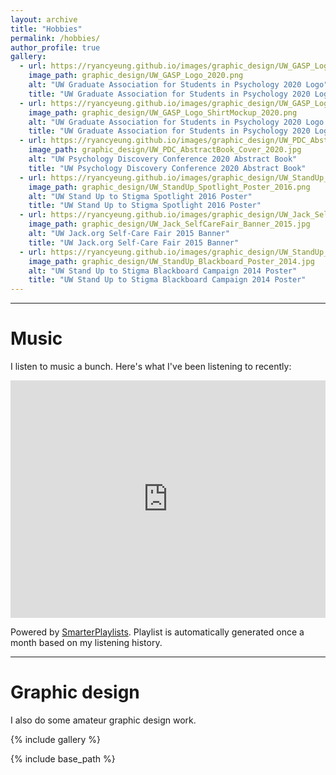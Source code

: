 ```yaml
---
layout: archive
title: "Hobbies"
permalink: /hobbies/
author_profile: true
gallery:
  - url: https://ryancyeung.github.io/images/graphic_design/UW_GASP_Logo_2020.png
    image_path: graphic_design/UW_GASP_Logo_2020.png
    alt: "UW Graduate Association for Students in Psychology 2020 Logo"
    title: "UW Graduate Association for Students in Psychology 2020 Logo"
  - url: https://ryancyeung.github.io/images/graphic_design/UW_GASP_Logo_ShirtMockup_2020.png
    image_path: graphic_design/UW_GASP_Logo_ShirtMockup_2020.png
    alt: "UW Graduate Association for Students in Psychology 2020 Logo Shirt Mockup"
    title: "UW Graduate Association for Students in Psychology 2020 Logo Shirt Mockup"
  - url: https://ryancyeung.github.io/images/graphic_design/UW_PDC_AbstractBook_Cover_2020.jpg
    image_path: graphic_design/UW_PDC_AbstractBook_Cover_2020.jpg
    alt: "UW Psychology Discovery Conference 2020 Abstract Book"
    title: "UW Psychology Discovery Conference 2020 Abstract Book"
  - url: https://ryancyeung.github.io/images/graphic_design/UW_StandUp_Spotlight_Poster_2016.png
    image_path: graphic_design/UW_StandUp_Spotlight_Poster_2016.png
    alt: "UW Stand Up to Stigma Spotlight 2016 Poster"
    title: "UW Stand Up to Stigma Spotlight 2016 Poster"
  - url: https://ryancyeung.github.io/images/graphic_design/UW_Jack_SelfCareFair_Banner_2015.jpg
    image_path: graphic_design/UW_Jack_SelfCareFair_Banner_2015.jpg
    alt: "UW Jack.org Self-Care Fair 2015 Banner"
    title: "UW Jack.org Self-Care Fair 2015 Banner"
  - url: https://ryancyeung.github.io/images/graphic_design/UW_StandUp_Blackboard_Poster_2014.jpg
    image_path: graphic_design/UW_StandUp_Blackboard_Poster_2014.jpg
    alt: "UW Stand Up to Stigma Blackboard Campaign 2014 Poster"
    title: "UW Stand Up to Stigma Blackboard Campaign 2014 Poster"
---
```


<hr>

# Music

I listen to music a bunch. Here's what I've been listening to recently:

<iframe src="https://open.spotify.com/embed/playlist/5Fv4HQ8yg3XqcZWmIPudnP" width="100%" height="380" frameBorder="0" allowtransparency="true" allow="encrypted-media"></iframe>

Powered by [SmarterPlaylists](http://smarterplaylists.playlistmachinery.com/). Playlist is automatically generated once a month based on my listening history.

<hr>

# Graphic design

I also do some amateur graphic design work.

{% include gallery %}

{% include base_path %}

<!-- {% for post in site.portfolio %}
  {% include archive-single.html %}
{% endfor %} -->
